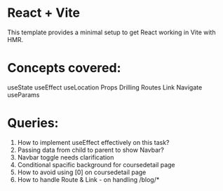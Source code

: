 # React + Vite

This template provides a minimal setup to get React working in Vite with HMR.

# Concepts covered:

useState
useEffect
useLocation
Props Drilling
Routes
Link
Navigate
useParams

# Queries:
1. How to implement useEffect effectively on this task?
2. Passing data from child to parent to show Navbar?
3. Navbar toggle needs clarification
4. Conditional spacific background for coursedetail page
5. How to avoid using [0] on coursedetail page
6. How to handle Route & Link - on handling /blog/* 